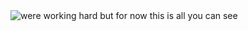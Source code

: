 <img src="https://github.com/PinballgamingYT/user-deployed-1/assets/153408663/db288261-4905-4a50-888c-9c22a910f050" alt="were working hard but for now this is all you can see ">
